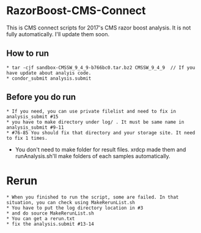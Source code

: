 # RazorBoost-CMS-Connect

This is CMS connect scripts for 2017's CMS razor boost analysis. It is not fully automatically. I'll update them soon.

## How to run
	* tar -cjf sandbox-CMSSW_9_4_9-b766bc0.tar.bz2 CMSSW_9_4_9  // If you have update about analyis code.
	* condor_submit analysis.submit

## Before you do run
	* If you need, you can use private filelist and need to fix in analysis_submit #15
	* you have to make directory under log/ . It must be same name in analysis_submit #9-11
	* #76-85 You should fix that directory and your storage site. It need to fix 1 times.
  * You don't need to make folder for result files. xrdcp made them and runAnalysis.sh'll make folders of each samples automatically.

# Rerun

	* When you finished to run the script, some are failed. In that situation, you can check using MakeRerunList.sh
	* You have to put the log directory location in #3
	* and do source MakeRerunList.sh
	* You can get a rerun.txt
	* fix the analysis.submit #13-14
